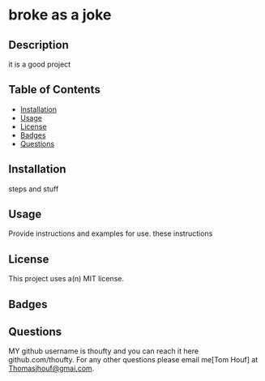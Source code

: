# broke as a joke

  ## Description
  
  it is a good project
  
  ## Table of Contents
  
  - [Installation](#installation)
  - [Usage](#usage)
  - [License](#license)
  - [Badges](#badges)
  - [Questions](#questions)
  
  ## Installation
  
  steps and stuff
  
  ## Usage
  
  Provide instructions and examples for use. these instructions
  
 
  ## License
  
 This project uses a(n) MIT license.
  
  ## Badges
  
  
  
  ## Questions
  
  MY github username is thoufty and you can reach it here github.com/thoufty. For any other questions please email me[Tom Houf] at Thomasjhouf@gmai.com.

